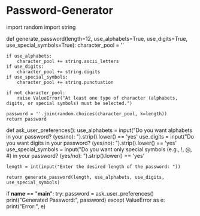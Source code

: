 # Password-Generator

import random
import string

def generate_password(length=12, use_alphabets=True, use_digits=True, use_special_symbols=True):
    character_pool = ''
    
    if use_alphabets:
        character_pool += string.ascii_letters  
    if use_digits:
        character_pool += string.digits  
    if use_special_symbols:
        character_pool += string.punctuation  
    
    if not character_pool:
        raise ValueError("At least one type of character (alphabets, digits, or special symbols) must be selected.")
    
    password = ''.join(random.choices(character_pool, k=length))
    return password

def ask_user_preferences():
    use_alphabets = input("Do you want alphabets in your password? (yes/no): ").strip().lower() == 'yes'
    use_digits = input("Do you want digits in your password? (yes/no): ").strip().lower() == 'yes'
    use_special_symbols = input("Do you want only special symbols (e.g., !, @, #) in your password? (yes/no): ").strip().lower() == 'yes'
    
    length = int(input("Enter the desired length of the password: "))
    
    return generate_password(length, use_alphabets, use_digits, use_special_symbols)

if __name__ == "__main__":
    try:
        password = ask_user_preferences()
        print("Generated Password:", password)
    except ValueError as e:
        print("Error:", e)
